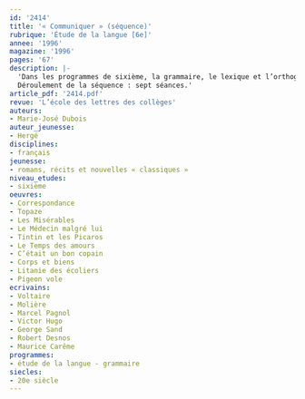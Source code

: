 ```yaml
---
id: '2414'
title: '« Communiquer » (séquence)'
rubrique: 'Étude de la langue [6e]'
annee: '1996'
magazine: '1996'
pages: '67'
description: |-
  'Dans les programmes de sixième, la grammaire, le lexique et l’orthographe sont considérés comme des « outils de la langue pour la lecture, l’écriture et la pratique de l’oral ». En général, les tentatives pour lier la grammaire et la lecture aboutissent à un simple placage : on choisit un texte pour illustrer un point de grammaire particulier, au lieu d’étudier un texte grâce à la grammaire. Cette séquence propose une autre approche grâce à des exercices d’expression orale et écrite autour d’extraits de « Topaze », de Marcel Pagnol, de « Tintin et les Picaros », d’Hergé, et du « Médecin malgré lui », de Molière, etc.
  Déroulement de la séquence : sept séances.'
article_pdf: '2414.pdf'
revue: 'L’école des lettres des collèges'
auteurs:
- Marie-José Dubois
auteur_jeunesse:
- Hergé
disciplines:
- français
jeunesse:
- romans, récits et nouvelles « classiques »
niveau_etudes:
- sixième
oeuvres:
- Correspondance
- Topaze
- Les Misérables
- Le Médecin malgré lui
- Tintin et les Picaros
- Le Temps des amours
- C’était un bon copain
- Corps et biens
- Litanie des écoliers
- Pigeon vole
ecrivains:
- Voltaire
- Molière
- Marcel Pagnol
- Victor Hugo
- George Sand
- Robert Desnos
- Maurice Carême
programmes:
- étude de la langue - grammaire
siecles:
- 20e siècle
---
```


